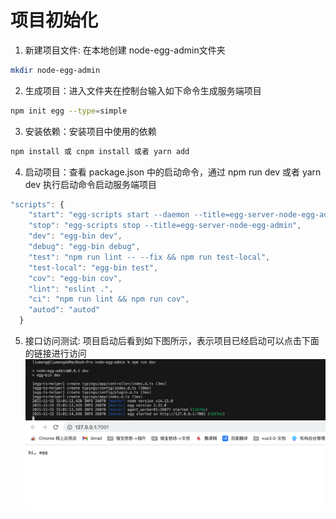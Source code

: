 # 项目初始化
1. 新建项目文件:  在本地创建 node-egg-admin文件夹
```bash
mkdir node-egg-admin
```
2.  生成项目：进入文件夹在控制台输入如下命令生成服务端项目

```bash
npm init egg --type=simple
```
3.  安装依赖：安装项目中使用的依赖
```bash
npm install 或 cnpm install 或者 yarn add
```
4. 启动项目：查看 package.json 中的启动命令，通过 npm run dev 或者 yarn dev 执行启动命令启动服务端项目
```js
"scripts": {
    "start": "egg-scripts start --daemon --title=egg-server-node-egg-admin",
    "stop": "egg-scripts stop --title=egg-server-node-egg-admin",
    "dev": "egg-bin dev",
    "debug": "egg-bin debug",
    "test": "npm run lint -- --fix && npm run test-local",
    "test-local": "egg-bin test",
    "cov": "egg-bin cov",
    "lint": "eslint .",
    "ci": "npm run lint && npm run cov",
    "autod": "autod"
  }
```
5. 接口访问测试: 项目启动后看到如下图所示，表示项目已经启动可以点击下面的链接进行访问
![detail](../images/init.png)![detail](../images/init2.png)
